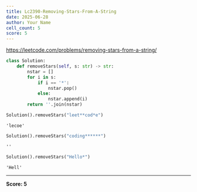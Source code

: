 ```yaml
---
title: Lc2390-Removing-Stars-From-A-String
date: 2025-06-28
author: Your Name
cell_count: 5
score: 5
---
```


https://leetcode.com/problems/removing-stars-from-a-string/


```python
class Solution:
    def removeStars(self, s: str) -> str:
        nstar = []
        for i in s:
            if i == '*':
                nstar.pop()
            else:
                nstar.append(i)
        return ''.join(nstar)
```


```python
Solution().removeStars("leet**cod*e")
```




    'lecoe'




```python
Solution().removeStars("coding******")
```




    ''




```python
Solution().removeStars("Hello*")
```




    'Hell'




---
**Score: 5**